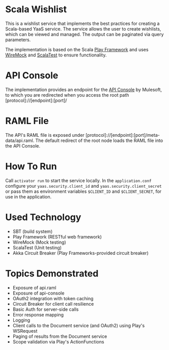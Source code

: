# Scala Wishlist
This is a wishlist service that implements the best practices for creating a Scala-based YaaS service. The service allows the user to create wishlists, which can be viewed and managed. The output can be paginated via query parameters.

The implementation is based on the Scala [Play Framework](https://github.com/playframework/playframework) and uses [WireMock](http://wiremock.org/) and [ScalaTest](https://github.com/scalatest/scalatest) to ensure functionality.

# API Console
The implementation provides an endpoint for the [API Console](https://github.com/mulesoft/api-console) by Mulesoft, to which you are redirected when you access the root path [protocol]://[endpoint]:[port]/

# RAML File
The API's RAML file is exposed under [protocol]://[endpoint]:[port]/meta-data/api.raml. The default redirect of the root node loads the RAML file into the API Console.

# How To Run
Call ```activator run``` to start the service locally. In the ```application.conf``` configure your ```yaas.security.client_id``` and ```yaas.security.client_secret``` or pass them as environment variables ```$CLIENT_ID``` and ```$CLIENT_SECRET```, for use in the application.

# Used Technology
- SBT (build system)
- Play Framework (RESTful web framework)
- WireMock (Mock testing)
- ScalaTest (Unit testing)
- Akka Circuit Breaker (Play Frameworks-provided circuit breaker)

# Topics Demonstrated
- Exposure of api.raml
- Exposure of api-console
- OAuth2 integration with token caching
- Circuit Breaker for client call resilience
- Basic Auth for server-side calls
- Error response mapping
- Logging
- Client calls to the Document service (and OAuth2) using Play's WSRequest
- Paging of results from the Document service
- Scope validation via Play's ActionFunctions
